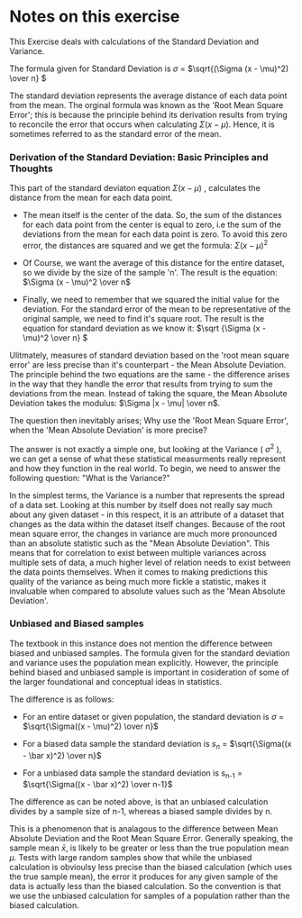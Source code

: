 # Notes on this exercise

This Exercise deals with calculations of the Standard Deviation and Variance.

The formula given for Standard Deviation is $\sigma$ = $\sqrt{(\Sigma (x - \mu)^2) \over n} $

The standard deviation represents the average distance of each data point from the mean. The orginal formula was known as the 'Root Mean Square Error'; this is because
the principle behind its derivation results from trying to reconcile the error that occurs when calculating $\Sigma (x - \mu)$. Hence, it is sometimes referred to as
the standard error of the mean.

### Derivation of the Standard Deviation: Basic Principles and Thoughts

This part of the standard deviaton equation $\Sigma (x - \mu)$ , calculates the distance from the mean for each data point.

* The mean itself is the center of the data. So, the sum of the distances for each data point from the center is equal to zero, i.e the sum of the deviations from the
mean for each data point is zero. To avoid this zero error, the distances are squared and we get the formula: 
$\Sigma (x - \mu)^2$

* Of Course, we want the average of this distance for the entire dataset, so we divide by the size of the sample 'n'. The result is the equation: 
$\Sigma (x - \mu)^2 \over n$

* Finally, we need to remember that we squared the initial value for the deviation. For the standard error of the mean to be representative of the original sample, we
need to find it's square root. The result is the equation for standard deviation as we know it: 
$\sqrt {\Sigma (x - \mu)^2 \over n} $

Ulitmately, measures of standard deviation based on the 'root mean square error' are less precise than it's counterpart - the Mean Absolute Deviation. The principle
behind the two equations are the same - the difference arises in the way that they handle the error that results from trying to sum the deviations from the mean.
Instead of taking the square, the Mean Absolute Deviation takes the modulus: $\Sigma |x - \mu| \over n$.

The question then inevitably arises; Why use the 'Root Mean Square Error', when the 'Mean Absolute Deviation' is more precise?

The answer is not exactly a simple one, but looking at the Variance ( $\sigma^2$ ), we can get a sense of what these statistical measurments really represent and how
they function in the real world. To begin, we need to answer the following question: "What is the Variance?"

In the simplest terms, the Variance is a number that represents the spread of a data set. Looking at this number by itself does not really say much about any given
dataset - in this respect, it is an attribute of a dataset that changes as the data within the dataset itself changes. Because of the root mean square error, the
changes in variance are much more pronounced than an absolute statistic such as the "Mean Absolute Deviation". This means that for correlation to exist between
multiple variances across multiple sets of data, a much higher level of relation needs to exist between the data points themselves. When it comes to making predictions
this quality of the variance as being much more fickle a statistic, makes it invaluable when compared to absolute values such as the 'Mean Absolute Deviation'.

### Unbiased and Biased samples

The textbook in this instance does not mention the difference between biased and unbiased samples. The formula given for the standard deviation and variance uses the
population mean explicitly. However, the principle behind biased and unbiased sample is important in cosideration of some of the larger foundational and conceptual
ideas in statistics.

The difference is as follows:
* For an entire dataset or given population, the standard deviation is $\sigma$ = $\sqrt{\Sigma((x - \mu)^2) \over n}$

* For a biased data sample the standard deviation is $s_n$ = $\sqrt{\Sigma((x - \bar x)^2) \over n}$

* For a unbiased data sample the standard deviation is s<sub>n-1</sub> = $\sqrt{\Sigma((x - \bar x)^2) \over n-1}$

The difference as can be noted above, is that an unbiased calculation divides by a sample size of n-1, whereas a biased sample divides by n. 

This is a phenomenon that is analagous to the difference between Mean Absolute Deviation and the Root Mean Square Error. Generally speaking, the sample mean
$\bar x$, is likely to be greater or less than the true population mean $\mu$. Tests with large random samples show that while the unbiased calculation is obvioulsy
less precise than the biased calculation (which uses the true sample mean), the error it produces for any given sample of the data is actually less than the biased
calculation. So the convention is that we use the unbiased calculation for samples of a population rather than the biased calculation.

